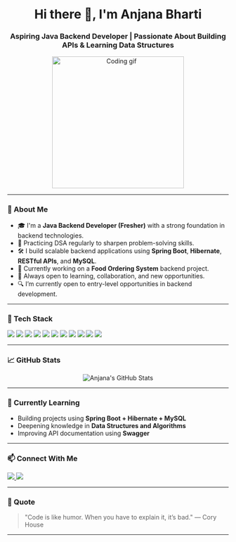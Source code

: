 <h1 align="center">Hi there 👋, I'm Anjana Bharti</h1>
<h3 align="center">Aspiring Java Backend Developer | Passionate About Building APIs & Learning Data Structures</h3>

<p align="center">
  <img src="https://media.giphy.com/media/qgQUggAC3Pfv687qPC/giphy.gif" width="300" alt="Coding gif" />
</p>

---

### 🚀 About Me

- 🎓 I'm a **Java Backend Developer (Fresher)** with a strong foundation in backend technologies.
- 🧠 Practicing DSA regularly to sharpen problem-solving skills.
- 🛠️ I build scalable backend applications using **Spring Boot**, **Hibernate**, **RESTful APIs**, and **MySQL**.
- 🌱 Currently working on a **Food Ordering System** backend project.
- 👀 Always open to learning, collaboration, and new opportunities.
- 🔍 I’m currently open to entry-level opportunities in backend development.


---

### 🧰 Tech Stack

<p>
  <img src="https://img.shields.io/badge/Java-%23ED8B00.svg?style=flat&logo=java&logoColor=white" />
  <img src="https://img.shields.io/badge/SpringBoot-%236DB33F.svg?style=flat&logo=spring&logoColor=white" />
  <img src="https://img.shields.io/badge/Hibernate-%23000000.svg?style=flat&logo=hibernate&logoColor=white" />
  <img src="https://img.shields.io/badge/MySQL-%234479A1.svg?style=flat&logo=mysql&logoColor=white" />
  <img src="https://img.shields.io/badge/PostgreSQL-%23336791.svg?style=flat&logo=postgresql&logoColor=white" />
  <img src="https://img.shields.io/badge/REST_API-%23000000.svg?style=flat" />
  <img src="https://img.shields.io/badge/JPA-%23007ACC.svg?style=flat" />
  <img src="https://img.shields.io/badge/Postman-%23FF6C37.svg?style=flat&logo=postman&logoColor=white" />
  <img src="https://img.shields.io/badge/Swagger-%2385EA2D.svg?style=flat&logo=swagger&logoColor=black" />
  <img src="https://img.shields.io/badge/Maven-%23C71A36.svg?style=flat&logo=apachemaven&logoColor=white" />
  <img src="https://img.shields.io/badge/GitHub-%23181717.svg?style=flat&logo=github&logoColor=white" />
</p>

---

### 📈 GitHub Stats

<p align="center">
  <img src="https://github-readme-stats.vercel.app/api?username=your-github-username&show_icons=true&theme=radical" alt="Anjana's GitHub Stats" />
</p>

---

### 🧠 Currently Learning

- Building projects using **Spring Boot + Hibernate + MySQL**
- Deepening knowledge in **Data Structures and Algorithms**
- Improving API documentation using **Swagger**

---

### 📫 Connect With Me

<p>
  <a href="https://www.linkedin.com/in/your-linkedin-username" target="_blank">
    <img src="https://img.shields.io/badge/LinkedIn-blue?style=flat&logo=linkedin&logoColor=white" />
  </a>
  <a href="mailto:your.email@example.com">
    <img src="https://img.shields.io/badge/Gmail-red?style=flat&logo=gmail&logoColor=white" />
  </a>
</p>

---

### 🌟 Quote

> "Code is like humor. When you have to explain it, it’s bad." — Cory House

---

